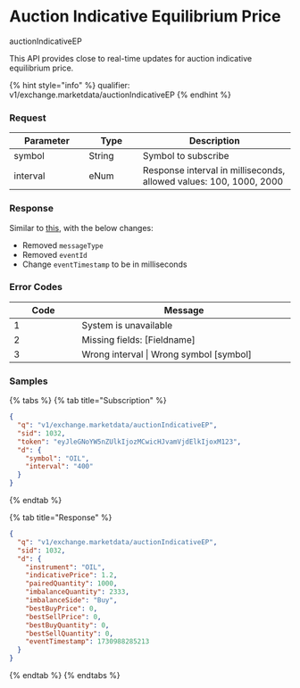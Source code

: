 # Auction Indicative Equilibrium Price

auctionIndicativeEP

This API provides close to real-time updates for auction indicative equilibrium price.&#x20;

{% hint style="info" %}
qualifier: v1/exchange.marketdata/auctionIndicativeEP
{% endhint %}

### **Request**

<table><thead><tr><th width="163.17225950782998">Parameter</th><th width="124">Type</th><th width="446.2">Description</th></tr></thead><tbody><tr><td>symbol</td><td>String</td><td>Symbol to subscribe </td></tr><tr><td>interval</td><td>eNum</td><td>Response interval in milliseconds, allowed values: 100, 1000, 2000</td></tr></tbody></table>

### **Response**

Similar to [this](https://docs.exberry.io/ws/market-data#auction-indicative-equilibrium-price-message), with the below changes:

* Removed  `messageType`
* Removed `eventId`
* Change `eventTimestamp` to be in milliseconds&#x20;



### **Error Codes**

<table><thead><tr><th width="150">Code</th><th width="554.4285714285713">Message</th></tr></thead><tbody><tr><td>1</td><td>System is unavailable</td></tr><tr><td>2</td><td>Missing fields: [Fieldname]</td></tr><tr><td>3</td><td>Wrong interval | Wrong symbol [symbol] </td></tr></tbody></table>

### **Samples**

{% tabs %}
{% tab title="Subscription" %}
```json
{
  "q": "v1/exchange.marketdata/auctionIndicativeEP",
  "sid": 1032,
  "token": "eyJleGNoYW5nZUlkIjozMCwicHJvamVjdElkIjoxM123",
  "d": {
    "symbol": "OIL",
    "interval": "400"
  }
}
```
{% endtab %}

{% tab title="Response" %}
```json
{
  "q": "v1/exchange.marketdata/auctionIndicativeEP",
  "sid": 1032,
  "d": {
    "instrument": "OIL",
    "indicativePrice": 1.2,
    "pairedQuantity": 1000,
    "imbalanceQuantity": 2333,
    "imbalanceSide": "Buy",
    "bestBuyPrice": 0,
    "bestSellPrice": 0,
    "bestBuyQuantity": 0,
    "bestSellQuantity": 0,
    "eventTimestamp": 1730988285213
  }
}
```
{% endtab %}
{% endtabs %}
